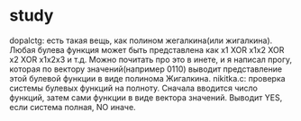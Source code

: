 # study
dopalctg: есть такая вещь, как полином жегалкина(или жигалкина). Любая булева функция может быть представлена как x1 XOR x1x2 XOR x2 XOR x1x2x3 и т.д. Можно почитать про это в инете, и я написал прогу, которая по вектору значений(например 0110) выводит представление этой булевой функции в виде полинома Жигалкина.
nikitka.c: проверка системы булевых функций на полноту. Сначала вводится число функций, затем сами функции в виде вектора значений. Выводит YES, если система полная, NO иначе.
